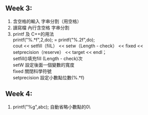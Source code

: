 ## Week 3:
1. 含空格的輸入 字串分割（用空格）
2. 讀寫檔 內行含空格 字串分割
3. printf 及 C++的用法\
   printf("%.*f",2,do); = printf("%.2f",do);\
   cout << setfill（filL） << setw（Length - check） << fixed << setprecision（reserve） << target << endl；\
   setfill()填充fill (Length - check)次\
   setW 設定後面一個變數的寬度\
   fixed 關閉科學符號\
   setprecision 設定小數點位數(%.*f)
## Week 4:
1. printf("%g",abc); 自動省略小數點的0\
